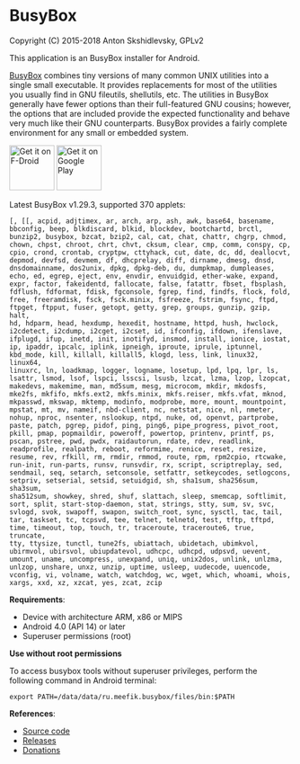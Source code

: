# BusyBox

Copyright (C) 2015-2018 Anton Skshidlevsky, GPLv2

This application is an BusyBox installer for Android.

[BusyBox](http://busybox.net) combines tiny versions of many common UNIX utilities into a single small executable. It provides replacements for most of the utilities you usually find in GNU fileutils, shellutils, etc. The utilities in BusyBox generally have fewer options than their full-featured GNU cousins; however, the options that are included provide the expected functionality and behave very much like their GNU counterparts. BusyBox provides a fairly complete environment for any small or embedded system.

<a href="https://f-droid.org/packages/ru.meefik.busybox/" target="_blank">
<img src="https://f-droid.org/badge/get-it-on.png" alt="Get it on F-Droid" height="80"/></a>
<a href="https://play.google.com/store/apps/details?id=ru.meefik.busybox" target="_blank">
<img src="https://play.google.com/intl/en_us/badges/images/generic/en-play-badge.png" alt="Get it on Google Play" height="80"/></a>

Latest BusyBox v1.29.3, supported 370 applets:

	[, [[, acpid, adjtimex, ar, arch, arp, ash, awk, base64, basename,
	bbconfig, beep, blkdiscard, blkid, blockdev, bootchartd, brctl,
	bunzip2, busybox, bzcat, bzip2, cal, cat, chat, chattr, chgrp, chmod,
	chown, chpst, chroot, chrt, chvt, cksum, clear, cmp, comm, conspy, cp,
	cpio, crond, crontab, cryptpw, cttyhack, cut, date, dc, dd, deallocvt,
	depmod, devfsd, devmem, df, dhcprelay, diff, dirname, dmesg, dnsd,
	dnsdomainname, dos2unix, dpkg, dpkg-deb, du, dumpkmap, dumpleases,
	echo, ed, egrep, eject, env, envdir, envuidgid, ether-wake, expand,
	expr, factor, fakeidentd, fallocate, false, fatattr, fbset, fbsplash,
	fdflush, fdformat, fdisk, fgconsole, fgrep, find, findfs, flock, fold,
	free, freeramdisk, fsck, fsck.minix, fsfreeze, fstrim, fsync, ftpd,
	ftpget, ftpput, fuser, getopt, getty, grep, groups, gunzip, gzip, halt,
	hd, hdparm, head, hexdump, hexedit, hostname, httpd, hush, hwclock,
	i2cdetect, i2cdump, i2cget, i2cset, id, ifconfig, ifdown, ifenslave,
	ifplugd, ifup, inetd, init, inotifyd, insmod, install, ionice, iostat,
	ip, ipaddr, ipcalc, iplink, ipneigh, iproute, iprule, iptunnel,
	kbd_mode, kill, killall, killall5, klogd, less, link, linux32, linux64,
	linuxrc, ln, loadkmap, logger, logname, losetup, lpd, lpq, lpr, ls,
	lsattr, lsmod, lsof, lspci, lsscsi, lsusb, lzcat, lzma, lzop, lzopcat,
	makedevs, makemime, man, md5sum, mesg, microcom, mkdir, mkdosfs,
	mke2fs, mkfifo, mkfs.ext2, mkfs.minix, mkfs.reiser, mkfs.vfat, mknod,
	mkpasswd, mkswap, mktemp, modinfo, modprobe, more, mount, mountpoint,
	mpstat, mt, mv, nameif, nbd-client, nc, netstat, nice, nl, nmeter,
	nohup, nproc, nsenter, nslookup, ntpd, nuke, od, openvt, partprobe,
	paste, patch, pgrep, pidof, ping, ping6, pipe_progress, pivot_root,
	pkill, pmap, popmaildir, poweroff, powertop, printenv, printf, ps,
	pscan, pstree, pwd, pwdx, raidautorun, rdate, rdev, readlink,
	readprofile, realpath, reboot, reformime, renice, reset, resize,
	resume, rev, rfkill, rm, rmdir, rmmod, route, rpm, rpm2cpio, rtcwake,
	run-init, run-parts, runsv, runsvdir, rx, script, scriptreplay, sed,
	sendmail, seq, setarch, setconsole, setfattr, setkeycodes, setlogcons,
	setpriv, setserial, setsid, setuidgid, sh, sha1sum, sha256sum, sha3sum,
	sha512sum, showkey, shred, shuf, slattach, sleep, smemcap, softlimit,
	sort, split, start-stop-daemon, stat, strings, stty, sum, sv, svc,
	svlogd, svok, swapoff, swapon, switch_root, sync, sysctl, tac, tail,
	tar, taskset, tc, tcpsvd, tee, telnet, telnetd, test, tftp, tftpd,
	time, timeout, top, touch, tr, traceroute, traceroute6, true, truncate,
	tty, ttysize, tunctl, tune2fs, ubiattach, ubidetach, ubimkvol,
	ubirmvol, ubirsvol, ubiupdatevol, udhcpc, udhcpd, udpsvd, uevent,
	umount, uname, uncompress, unexpand, uniq, unix2dos, unlink, unlzma,
	unlzop, unshare, unxz, unzip, uptime, usleep, uudecode, uuencode,
	vconfig, vi, volname, watch, watchdog, wc, wget, which, whoami, whois,
	xargs, xxd, xz, xzcat, yes, zcat, zcip

**Requirements**:

* Device with architecture ARM, x86 or MIPS
* Android 4.0 (API 14) or later
* Superuser permissions (root)

**Use without root permissions**

To access busybox tools without superuser privileges, perform the following command in Android terminal:

    export PATH=/data/data/ru.meefik.busybox/files/bin:$PATH

**References**:

* [Source code](https://github.com/meefik/busybox)
* [Releases](https://github.com/meefik/busybox/releases)
* [Donations](http://meefik.github.io/donate/)
